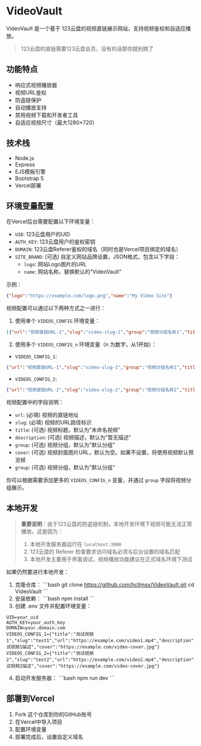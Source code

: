 # VideoVault

VideoVault 是一个基于 123云盘的视频直链展示网站，支持视频鉴权和自适应播放。

> 123云盘的直链需要123云盘会员，没有的话那你就别搞了

## 功能特点

- 响应式视频播放器
- 视频URL鉴权
- 防盗链保护
- 自动播放支持
- 禁用视频下载和开发者工具
- 自适应视频尺寸（最大1280×720）

## 技术栈

- Node.js
- Express
- EJS模板引擎
- Bootstrap 5
- Vercel部署

## 环境变量配置

在Vercel后台需要配置以下环境变量：

- `UID`: 123云盘用户的UID
- `AUTH_KEY`: 123云盘用户的鉴权密钥
- `DOMAIN`: 123云盘Referer鉴权的域名（同时也是Vercel项目绑定的域名）
- `SITE_BRAND`: (可选) 自定义网站品牌设置，JSON格式，包含以下字段：
  - `logo`: 网站Logo图片的URL
  - `name`: 网站名称，替换默认的"VideoVault"

示例：
```json
{"logo":"https://example.com/logo.png","name":"My Video Site"}
```

视频配置可以通过以下两种方式之一进行：

1. 使用单个 `VIDEOS_CONFIG` 环境变量：

```json
[{"url":"视频直链URL-1","slug":"video-slug-1","group":"视频分组名称1","title":"视频标题1","description":"视频描述1","cover":"https://example.com/video-cover.jpg"},{"url":"视频直链URL-2","slug":"video-slug-2","group":"视频分组名称2","title":"视频标题2","description":"视频描述2","cover":"https://example.com/video-cover.jpg"}]
```

2. 使用多个 `VIDEOS_CONFIG_n` 环境变量（n 为数字，从1开始）：

- `VIDEOS_CONFIG_1`:

```json
{"url":"视频直链URL-1","slug":"video-slug-1","group":"视频分组名称1","title":"视频标题1","description":"视频描述1","cover":"https://example.com/video-cover.jpg"}
```

- `VIDEOS_CONFIG_2`:

```json
{"url":"视频直链URL-2","slug":"video-slug-2","group":"视频分组名称2","title":"视频标题2","description":"视频描述2","cover":"https://example.com/video-cover.jpg"}
```

视频配置中的字段说明：

- `url`: (必填) 视频的直链地址
- `slug`: (必填) 视频的URL路径标识
- `title`: (可选) 视频标题，默认为"未命名视频"
- `description`: (可选) 视频描述，默认为"暂无描述"
- `group`: (可选) 视频分组，默认为"默认分组"
- `cover`: (可选) 视频封面图片URL，默认为空。如果不设置，将使用视频默认预览帧
- `group`: (可选) 视频分组，默认为"默认分组"

你可以根据需要添加更多的 `VIDEOS_CONFIG_n` 变量，并通过 `group` 字段将视频分组展示。

## 本地开发

> **重要说明**：由于123云盘的防盗链机制，本地开发环境下视频可能无法正常播放。这是因为：
> 1. 本地开发服务器运行在 `localhost:3000`
> 2. 123云盘的 Referer 检查要求访问域名必须与后台设置的域名匹配
> 3. 本地开发主要用于界面调试，视频播放功能建议在正式域名环境下测试

如果仍然要进行本地开发：

1. 克隆仓库：
   \`\`\`bash
   git clone https://github.com/hcllmsx/VideoVault.git
   cd VideoVault
   \`\`\`
2. 安装依赖：
   \`\`\`bash
   npm install
   \`\`\`
3. 创建 .env 文件并配置环境变量：

```
UID=your_uid
AUTH_KEY=your_auth_key
DOMAIN=your.domain.com
VIDEOS_CONFIG_1={"title":"测试视频1","slug":"test1","url":"https://example.com/video1.mp4","description":"测试视频1描述","cover":"https://example.com/video-cover.jpg"}
VIDEOS_CONFIG_2={"title":"测试视频2","slug":"test2","url":"https://example.com/video2.mp4","description":"测试视频2描述","cover":"https://example.com/video-cover.jpg"}
```

4. 启动开发服务器：
   \`\`\`bash
   npm run dev
   \`\`\`

## 部署到Vercel

1. Fork 这个仓库到你的GitHub账号
2. 在Vercel中导入项目
3. 配置环境变量
4. 部署完成后，设置自定义域名
